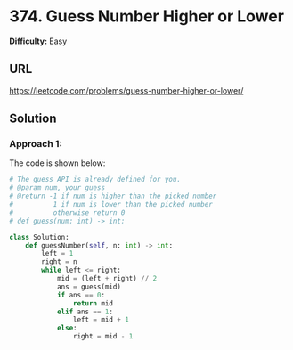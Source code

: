 # 374. Guess Number Higher or Lower
**Difficulty:** Easy

## URL

https://leetcode.com/problems/guess-number-higher-or-lower/

## Solution

### Approach 1:

The code is shown below:

```python
# The guess API is already defined for you.
# @param num, your guess
# @return -1 if num is higher than the picked number
#          1 if num is lower than the picked number
#          otherwise return 0
# def guess(num: int) -> int:

class Solution:
    def guessNumber(self, n: int) -> int:
        left = 1
        right = n
        while left <= right:
            mid = (left + right) // 2
            ans = guess(mid)
            if ans == 0:
                return mid
            elif ans == 1:
                left = mid + 1
            else:
                right = mid - 1
```

